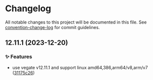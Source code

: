 # Changelog

All notable changes to this project will be documented in this file. See [convention-change-log](https://github.com/convention-change/convention-change-log) for commit guidelines.

## 12.11.1 (2023-12-20)

### ✨ Features

* use vegate v12.11.1 and support linux amd64,386,arm64/v8,arm/v7 ([31175c26](https://github.com/lord-of-dock/vegeta/commit/31175c264101acbd45317c4e90de7702a7156409))
